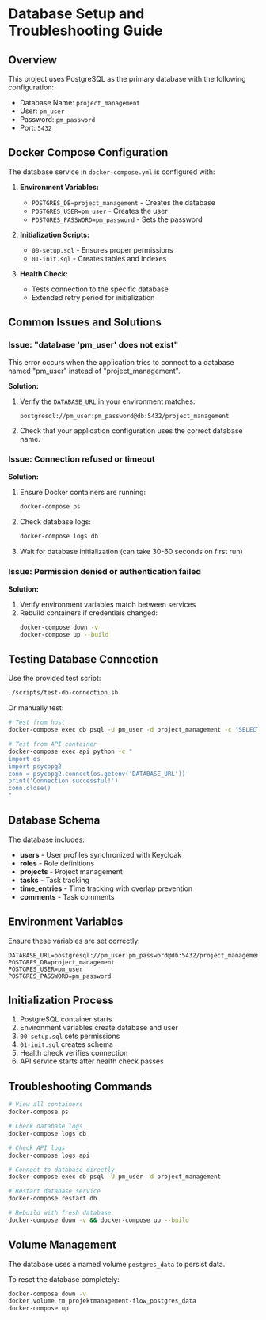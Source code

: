 # Database Setup and Troubleshooting Guide

## Overview

This project uses PostgreSQL as the primary database with the following configuration:
- Database Name: `project_management`
- User: `pm_user`
- Password: `pm_password`
- Port: `5432`

## Docker Compose Configuration

The database service in `docker-compose.yml` is configured with:

1. **Environment Variables:**
   - `POSTGRES_DB=project_management` - Creates the database
   - `POSTGRES_USER=pm_user` - Creates the user
   - `POSTGRES_PASSWORD=pm_password` - Sets the password

2. **Initialization Scripts:**
   - `00-setup.sql` - Ensures proper permissions
   - `01-init.sql` - Creates tables and indexes

3. **Health Check:**
   - Tests connection to the specific database
   - Extended retry period for initialization

## Common Issues and Solutions

### Issue: "database 'pm_user' does not exist"

This error occurs when the application tries to connect to a database named "pm_user" instead of "project_management".

**Solution:**
1. Verify the `DATABASE_URL` in your environment matches:
   ```
   postgresql://pm_user:pm_password@db:5432/project_management
   ```

2. Check that your application configuration uses the correct database name.

### Issue: Connection refused or timeout

**Solution:**
1. Ensure Docker containers are running:
   ```bash
   docker-compose ps
   ```

2. Check database logs:
   ```bash
   docker-compose logs db
   ```

3. Wait for database initialization (can take 30-60 seconds on first run)

### Issue: Permission denied or authentication failed

**Solution:**
1. Verify environment variables match between services
2. Rebuild containers if credentials changed:
   ```bash
   docker-compose down -v
   docker-compose up --build
   ```

## Testing Database Connection

Use the provided test script:
```bash
./scripts/test-db-connection.sh
```

Or manually test:
```bash
# Test from host
docker-compose exec db psql -U pm_user -d project_management -c "SELECT version();"

# Test from API container
docker-compose exec api python -c "
import os
import psycopg2
conn = psycopg2.connect(os.getenv('DATABASE_URL'))
print('Connection successful!')
conn.close()
"
```

## Database Schema

The database includes:
- **users** - User profiles synchronized with Keycloak
- **roles** - Role definitions
- **projects** - Project management
- **tasks** - Task tracking
- **time_entries** - Time tracking with overlap prevention
- **comments** - Task comments

## Environment Variables

Ensure these variables are set correctly:

```env
DATABASE_URL=postgresql://pm_user:pm_password@db:5432/project_management
POSTGRES_DB=project_management
POSTGRES_USER=pm_user
POSTGRES_PASSWORD=pm_password
```

## Initialization Process

1. PostgreSQL container starts
2. Environment variables create database and user
3. `00-setup.sql` sets permissions
4. `01-init.sql` creates schema
5. Health check verifies connection
6. API service starts after health check passes

## Troubleshooting Commands

```bash
# View all containers
docker-compose ps

# Check database logs
docker-compose logs db

# Check API logs
docker-compose logs api

# Connect to database directly
docker-compose exec db psql -U pm_user -d project_management

# Restart database service
docker-compose restart db

# Rebuild with fresh database
docker-compose down -v && docker-compose up --build
```

## Volume Management

The database uses a named volume `postgres_data` to persist data.

To reset the database completely:
```bash
docker-compose down -v
docker volume rm projektmanagement-flow_postgres_data
docker-compose up
```